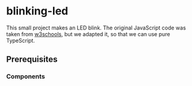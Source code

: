 # blinking-led
This small project makes an LED blink.
The original JavaScript code was taken from [w3schools](https://www.w3schools.com/nodejs/nodejs_raspberrypi_blinking_led.asp), 
but we adapted it, so that we can use pure TypeScript.

## Prerequisites
### Components
